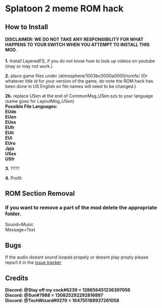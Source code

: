 # Splatoon 2 meme ROM hack
## How to Install
#### DISCLAIMER: WE DO NOT TAKE ANY RESPONSIBILITY FOR WHAT HAPPENS TO YOUR SWITCH WHEN YOU ATTEMPT TO INSTALL THIS MOD.

**1.** Install LayeredFS, if you do not know how to look up videos on youtube (may or may not work.)

**2.** place game files under /atmosphere/1003bc0000a0000/romfs/ (Or whatever title id for your version of the game, do note the ROM hack has been done in US English so file names will need to be changed.)

**2b.** replace USen at the end of CommonMsg_USen.szs to your language (same goes for LayoutMsg_USen)<br>
**Possible File Languages:**<br>
**EUde<br>**
**EUen<br>**
**EUes<br>**
**EUfr<br>**
**EUit<br>**
**EUl<br>**
**EUru<br>**
**Jpja<br>**
**USes<br>**
**USfr<br>**

**3.** ????

**4.** Profit
 


## ROM Section Removal
### If you want to remove a part of the mod delete the appropriate folder.

Sound=Music<br>
Message=Text

## Bugs
If the audio doesnt sound looped propely or doesnt play proply please report it in the [issue tracker](https://github.com/SunTheCourier/Splatoon-2-Meme-ROM-hack/issues)
## Credits

**Discord: @Stay off my cock#6239  = 128656451236397056**<br>
**Discord: @Sun#7988  = 130825292292816897**<br>
**Discord: @TechWizard#0270 = 164755188937261058**<br>
